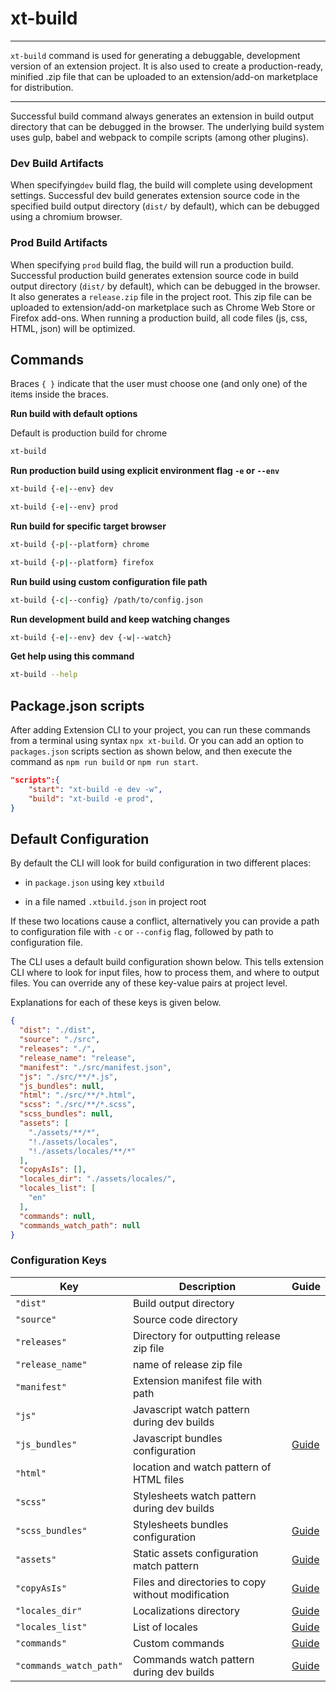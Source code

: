 # xt-build

* * *

<p class='page-intro'><code>xt-build</code> command is used for generating a debuggable, development version of an extension project. It is also used to create a production-ready, minified .zip file that can be uploaded to an extension/add-on marketplace for distribution.</p>

* * *

Successful build command always generates an extension in build output directory that can be debugged in the browser.  The underlying build system uses gulp, babel and webpack to compile scripts (among other plugins).

### Dev Build Artifacts

When specifying`dev` build flag, the build will complete using development settings. Successful dev build generates extension source code in the specified build output directory (`dist/` by default), which can be debugged using a chromium browser.

### Prod Build Artifacts

When specifying `prod` build flag, the build will run a production build. Successful production build generates extension source code in build output directory (`dist/` by default), which can be debugged in the browser. It also generates a `release.zip` file in the project root. This zip file can be uploaded to extension/add-on marketplace such as Chrome Web Store or Firefox add-ons. When running a production build, all code files (js, css, HTML, json) will be optimized.

## Commands

Braces `{ }` indicate that the user must choose one (and only one) of the items inside the braces.


**Run build with default options**

Default is production build for chrome

```bash
xt-build
```

**Run production build using explicit environment flag `-e` or `--env`**

```bash
xt-build {-e|--env} dev
```

```bash
xt-build {-e|--env} prod
```

**Run build for specific target browser**

```bash
xt-build {-p|--platform} chrome 
```

```bash
xt-build {-p|--platform} firefox
```

**Run build using custom configuration file path**

```bash
xt-build {-c|--config} /path/to/config.json
```

**Run development build and keep watching changes**

```bash
xt-build {-e|--env} dev {-w|--watch}
```

**Get help using this command**

```bash
xt-build --help
``` 

## Package.json scripts

After adding Extension CLI to your project, you can run these commands from a terminal using syntax `npx xt-build`. 
Or you can add an option to `packages.json` scripts section as shown below, and then execute the command as `npm run build` or `npm run start`.
 
```json
"scripts":{
    "start": "xt-build -e dev -w",
    "build": "xt-build -e prod",
}
```

## Default Configuration

By default the CLI will look for build configuration in two different
places:

- in `package.json` using key `xtbuild`

- in a file named `.xtbuild.json` in project root

If these two locations cause a conflict, alternatively you can provide a path 
to configuration file with `-c` or `--config` flag, followed by path to configuration file. 

The CLI uses a default build configuration shown below. This tells 
extension CLI where to look for input files, how to process them, and where 
to output files. You can override any of these key-value pairs at project level. 

Explanations for each of these keys is given below.

```json
{
  "dist": "./dist",
  "source": "./src",
  "releases": "./",
  "release_name": "release",
  "manifest": "./src/manifest.json",
  "js": "./src/**/*.js",
  "js_bundles": null,
  "html": "./src/**/*.html",
  "scss": "./src/**/*.scss",
  "scss_bundles": null,
  "assets": [
    "./assets/**/*",
    "!./assets/locales",
    "!./assets/locales/**/*"
  ],
  "copyAsIs": [],
  "locales_dir": "./assets/locales/",
  "locales_list": [
    "en"
  ],
  "commands": null,
  "commands_watch_path": null
}
```

### Configuration Keys

Key | Description | Guide 
--- | --- | ---
`"dist"` | Build output directory ||
`"source"` | Source code directory ||
`"releases"` | Directory for outputting release zip file ||
`"release_name"` | name of release zip file ||
`"manifest"` | Extension manifest file with path ||
`"js"` | Javascript watch pattern during dev builds ||
`"js_bundles"` | Javascript bundles configuration | [Guide](03-xt-build-scripts.md)
`"html"` | location and watch pattern of HTML files ||
`"scss"` | Stylesheets watch pattern during dev builds ||
`"scss_bundles"` | Stylesheets bundles configuration | [Guide](03-xt-build-styles.md)
`"assets"` | Static assets configuration match pattern | [Guide](03-xt-build-assets.md) 
`"copyAsIs"` | Files and directories to copy without modification | [Guide](03-xt-build-copy.md)
`"locales_dir"` | Localizations directory | [Guide](03-xt-build-locales.md) 
`"locales_list"` | List of locales | [Guide](03-xt-build-locales.md)
`"commands"` | Custom commands | [Guide](03-xt-build-cmds.md)
`"commands_watch_path"` | Commands watch pattern during dev builds | [Guide](03-xt-build-cmds.md)
